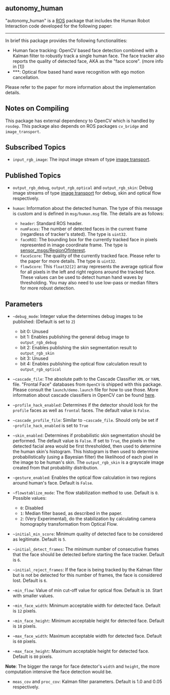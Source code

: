## autonomy_human

"autonomy_human" is a [ROS](http://ros.org) package that includes the Human Robot Interaction code developed for the following paper:

***

In brief this package provides the following functionalities:

- Human face tracking: OpenCV based face detection combined with a Kalman filter to robustly track a single human face. The face tracker also reports the quality of detected face, AKA as the "face score". (more info in [1])
- ***: Optical flow based hand wave recognition with ego motion cancellation.

Please refer to the paper for more information about the implementation details.

## Notes on Compiling

This package has external dependency to OpenCV which is handled by `rosdep`. This package also depends on ROS packages `cv_bridge` and `image_transport`.

## Subscribed Topics

- `input_rgb_image`: The input image stream of type [image transport](http://www.ros.org/wiki/image_transport).

## Published Topics

- `output_rgb_debug`, `output_rgb_optical` and `output_rgb_skin`: Debug image streams of type [image transport](http://www.ros.org/wiki/image_transport) for debug, skin and optical flow respectively.

- `human`: Information about the detected human. The type of this message is custom and is defined in `msg/human.msg` file. The details are as follows:

	- `header`: Standard ROS header.
	- `numFaces`: The number of detected faces in the current frame (regardless of tracker's stated). The type is `uint32`.
	- `faceROI`: The bounding box for the currently tracked face in pixels represented in image coordinate frame. The type is [sensor_msgs/RegionOfInterest](http://***). 
	- `faceScore`: The quality of the currently tracked face. Please refer to the paper for more details. The type is `uint32`.
	- `flowScore`: This `float32[2]` array represents the average optical flow for all pixels in the  left and right regions around the tracked face. These values can be used to detect human hand waves by thresholding. You may also need to use low-pass or median filters for more robust detection.

## Parameters

- `~debug_mode`: Integer value the determines debug images to be published: (Default is set to `2`)
	- bit 0: Unused
	- bit 1: Enables publishing the general debug image to `output_rgb_debug`
	- bit 2: Enables publishing the skin segmentation result to `output_rgb_skin`
	- bit 3: Unused
	- bit 4: Enables publishing the optical flow calculation result to `output_rgb_optical`

- `~cascade_file`: The absolute path to the Cascade Classifier `XML` or `YAML` file. "Frontal Face" databases from `OpenCV` is shipped with this package. Please consult the `launch/demo.launch` file for how to use those. More information about cascade classifiers in OpenCV can be found [here](http://***).

- `~profile_hack_enabled`: Determines if the detector should look for the `profile` faces as well as `frontal` faces. The default value is `False`.

- `~cascade_profile_file`: Similar to `~cascade_file`. Should only be set if `~profile_hack_enabled` is set to `True`

- `~skin_enabled`: Determines if probabilistic skin segmentation should be performed. The default value is `False`. If set to `True`, the pixels in the detected facial area would be first thresholded, then used to determine the human skin's histogram. This histogram is then used to determine probabilistically (using a Bayesian filter) the likelihood of each pixel in the image to be human's skin. The `output_rgb_skin` is a grayscale image created from that probability distribution.

- `~gesture_enabled`: Enables the optical flow calculation in two regions around human's face. Default is `False`.

- `~flowstablize_mode`: The flow stabilization method to use. Default is `0`. Possible values: 
	- `0`: Disabled
	- `1`: Median filter based, as described in the paper.
	- `2`: (Very Experimental), do the stabilization by calculating camera homography transformation from Optical Flow.

- `~initial_min_score`: Minimum quality of detected face to be considered as legitimate. Default is `5`.
- `~initial_detect_frames`: The minimum number of consecutive frames that the face should be detected before starting the face tracker. Default is `6`. 
- `~initial_reject_frames`: If the face is being tracked by the Kalman filter but is not be detected for this number of frames, the face is considered lost. Default is `6`.
- `~min_flow`: Value of min cut-off value for optical flow. Default is `10`. Start with smaller values.
- `~min_face_width`: Minimum acceptable width for detected face. Default is `12` pixels.
- `~min_face_height`: Minimum acceptable height for detected face. Default is `18` pixels.
- `~max_face_width`: Maximum acceptable width for detected face. Default is `60` pixels.
- `~max_face_height`: Maximum acceptable height for detected face. Default is `80` pixels.

**Note**: The bigger the range for face detector's `width` and `height`, the more computation intensive the face detection would be.

- `meas_cov` and `proc_cov`: Kalman filter parameters. Default is 1.0 and 0.05 respectively.
